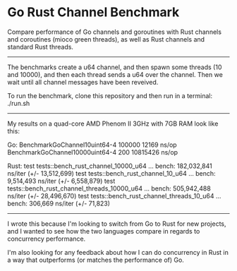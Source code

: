 # Go Rust Channel Benchmark
Compare performance of Go channels and goroutines with Rust channels and coroutines (mioco green threads), as well as Rust channels and standard Rust threads.

----------------
The benchmarks create a u64 channel, and then spawn some threads (10 and 10000),
and then each thread sends a u64 over the channel. Then we wait until all channel
messages have been reveived.

To run the benchmark, clone this repository and then run in a terminal: ./run.sh

----------------
My results on a quad-core AMD Phenom II 3GHz with 7GB RAM look like this:

Go:
BenchmarkGoChannel10uint64-4   	  100000	     12169 ns/op
BenchmarkGoChannel10000uint64-4	     200	  10815426 ns/op

Rust:
test tests::bench_rust_channel_10000_u64         ... bench: 182,032,841 ns/iter (+/- 13,512,699)
test tests::bench_rust_channel_10_u64            ... bench:   9,514,493 ns/iter (+/- 6,558,879)
test tests::bench_rust_channel_threads_10000_u64 ... bench: 505,942,488 ns/iter (+/- 28,496,670)
test tests::bench_rust_channel_threads_10_u64    ... bench:     306,669 ns/iter (+/- 71,823)

----------------
I wrote this because I'm looking to switch from Go to Rust for new projects,
and I wanted to see how the two languages compare in regards to concurrency
performance.

I'm also looking for any feedback about how I can do concurrency in Rust in a
way that outperforms (or matches the performance of) Go.
